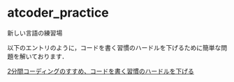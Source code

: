 # atcoder_practice

新しい言語の練習場

以下のエントリのように，コードを書く習慣のハードルを下げるために簡単な問題を解いております．

[2分間コーディングのすすめ、コードを書く習慣のハードルを下げる](https://blog-jp.richardimaoka.net/20210328)
